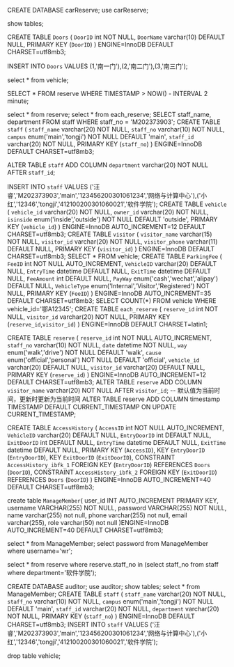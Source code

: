 CREATE DATABASE carReserve; 
use carReserve;

show tables;

CREATE TABLE `Doors` (
  `DoorID` int NOT NULL,
  `DoorName` varchar(10) DEFAULT NULL,
  PRIMARY KEY (`DoorID`)
) ENGINE=InnoDB DEFAULT CHARSET=utf8mb3;

INSERT INTO `Doors` VALUES (1,'南一门'),(2,'南二门'),(3,'南三门');

select * from vehicle;

SELECT * FROM reserve
WHERE TIMESTAMP > NOW() - INTERVAL 2 minute;

select * from reserve;
select * from each_reserve;
SELECT staff_name, department FROM staff WHERE staff_no = 'M202373903';
CREATE TABLE `staff` (
  `staff_name` varchar(20) NOT NULL,
  `staff_no` varchar(10) NOT NULL,
  `campus` enum('main','tongji') NOT NULL DEFAULT 'main',
  `staff_id` varchar(20) NOT NULL,
  PRIMARY KEY (`staff_no`)
) ENGINE=InnoDB DEFAULT CHARSET=utf8mb3;

ALTER TABLE `staff`
ADD COLUMN `department` varchar(20) NOT NULL AFTER `staff_id`;

INSERT INTO `staff` VALUES ('汪睿','M202373903','main','123456200301061234','网络与计算中心'),('小红','12346','tongji','412100200301060021','软件学院');
CREATE TABLE `vehicle` (
  `vehicle_id` varchar(20) NOT NULL,
  `owner_id` varchar(20) NOT NULL,
  `isinside` enum('inside','outside') NOT NULL DEFAULT 'outside',
  PRIMARY KEY (`vehicle_id`)
) ENGINE=InnoDB AUTO_INCREMENT=12 DEFAULT CHARSET=utf8mb3;
CREATE TABLE `visitor` (
  `visitor_name` varchar(15) NOT NULL,
  `visitor_id` varchar(20) NOT NULL,
  `visitor_phone` varchar(11) DEFAULT NULL,
  PRIMARY KEY (`visitor_id`)
) ENGINE=InnoDB DEFAULT CHARSET=utf8mb3;
SELECT * FROM vehicle;
CREATE TABLE `ParkingFee` (
  `FeeID` int NOT NULL AUTO_INCREMENT,
  `VehicleID` varchar(20) DEFAULT NULL,
  `EntryTime` datetime DEFAULT NULL,
  `ExitTime` datetime DEFAULT NULL,
  `FeeAmount` int DEFAULT NULL,
  `PayWay` enum('cash','wechat','alipay') DEFAULT NULL,
  `VehicleType` enum('Internal','Visitor','Registered') NOT NULL,
  PRIMARY KEY (`FeeID`)
) ENGINE=InnoDB AUTO_INCREMENT=35 DEFAULT CHARSET=utf8mb3;
SELECT COUNT(*) FROM vehicle WHERE vehicle_id='鄂A12345';
CREATE TABLE `each_reserve` (
  `reserve_id` int NOT NULL,
  `visitor_id` varchar(20) NOT NULL,
  PRIMARY KEY (`reserve_id`,`visitor_id`)
) ENGINE=InnoDB DEFAULT CHARSET=latin1;

CREATE TABLE `reserve` (
  `reserve_id` int NOT NULL AUTO_INCREMENT,
  `staff_no` varchar(10) NOT NULL,
  `date` datetime NOT NULL,
  `way` enum('walk','drive') NOT NULL DEFAULT 'walk',
  `cause` enum('official','personal') NOT NULL DEFAULT 'official',
  `vehicle_id` varchar(20) DEFAULT NULL,
  `visitor_id` varchar(20) DEFAULT NULL,
  PRIMARY KEY (`reserve_id`)
) ENGINE=InnoDB AUTO_INCREMENT=12 DEFAULT CHARSET=utf8mb3;
ALTER TABLE `reserve`
ADD COLUMN `visitor_name` varchar(20) NOT NULL AFTER `visitor_id`;
-- 默认值为当前时间，更新时更新为当前时间
ALTER TABLE reserve
ADD COLUMN timestamp TIMESTAMP DEFAULT CURRENT_TIMESTAMP ON UPDATE CURRENT_TIMESTAMP;

CREATE TABLE `AccessHistory` (
  `AccessID` int NOT NULL AUTO_INCREMENT,
  `VehicleID` varchar(20) DEFAULT NULL,
  `EntryDoorID` int DEFAULT NULL,
  `ExitDoorID` int DEFAULT NULL,
  `EntryTime` datetime DEFAULT NULL,
  `ExitTime` datetime DEFAULT NULL,
  PRIMARY KEY (`AccessID`),
  KEY `EntryDoorID` (`EntryDoorID`),
  KEY `ExitDoorID` (`ExitDoorID`),
  CONSTRAINT `AccessHistory_ibfk_1` FOREIGN KEY (`EntryDoorID`) REFERENCES `Doors` (`DoorID`),
  CONSTRAINT `AccessHistory_ibfk_2` FOREIGN KEY (`ExitDoorID`) REFERENCES `Doors` (`DoorID`)
) ENGINE=InnoDB AUTO_INCREMENT=40 DEFAULT CHARSET=utf8mb3;


create table `ManageMember`(
	user_id INT AUTO_INCREMENT PRIMARY KEY,
    username VARCHAR(255) NOT NULL,
    password VARCHAR(255) NOT NULL,
    name varchar(255) not null,
    phone varchar(255) not null,
    email varchar(255),
    role varchar(50) not null
)ENGINE=InnoDB AUTO_INCREMENT=40 DEFAULT CHARSET=utf8mb3;

select * from ManageMember;
select password from ManageMember where username='wr';

select * from reserve where reserve.staff_no in (select staff_no from staff where department='软件学院');

CREATE DATABASE auditor; 
use auditor;
show tables;
select * from ManageMember;
CREATE TABLE `staff` (
  `staff_name` varchar(20) NOT NULL,
  `staff_no` varchar(10) NOT NULL,
  `campus` enum('main','tongji') NOT NULL DEFAULT 'main',
  `staff_id` varchar(20) NOT NULL,
  `department` varchar(20) NOT NULL,
  PRIMARY KEY (`staff_no`)
) ENGINE=InnoDB DEFAULT CHARSET=utf8mb3;
INSERT INTO `staff` VALUES ('汪睿','M202373903','main','123456200301061234','网络与计算中心'),('小红','12346','tongji','412100200301060021','软件学院');

drop table vehicle;
